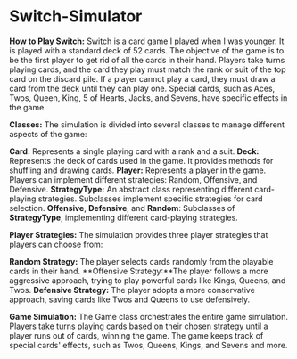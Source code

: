 # Switch-Simulator

**How to Play Switch:**
Switch is a card game I played when I was younger. It is played with a standard deck of 52 cards. The objective of the game is to be the first player to get rid of all the cards in their hand. Players take turns playing cards, and the card they play must match the rank or suit of the top card on the discard pile. If a player cannot play a card, they must draw a card from the deck until they can play one. Special cards, such as Aces, Twos, Queen, King, 5 of Hearts, Jacks, and Sevens, have specific effects in the game.

**Classes:**
The simulation is divided into several classes to manage different aspects of the game:

**Card:** Represents a single playing card with a rank and a suit.
**Deck:** Represents the deck of cards used in the game. It provides methods for shuffling and drawing cards.
**Player:** Represents a player in the game. Players can implement different strategies: Random, Offensive, and Defensive.
**StrategyType:** An abstract class representing different card-playing strategies. Subclasses implement specific strategies for card selection.
**Offensive**, **Defensive**, and **Random**: Subclasses of **StrategyType**, implementing different card-playing strategies.

**Player Strategies:**
The simulation provides three player strategies that players can choose from:

**Random Strategy:** The player selects cards randomly from the playable cards in their hand.
**Offensive Strategy:**The player follows a more aggressive approach, trying to play powerful cards like Kings, Queens, and Twos.
**Defensive Strategy:** The player adopts a more conservative approach, saving cards like Twos and Queens to use defensively.

**Game Simulation:**
The Game class orchestrates the entire game simulation. Players take turns playing cards based on their chosen strategy until a player runs out of cards, winning the game. The game keeps track of special cards' effects, such as Twos, Queens, Kings, and Sevens and more.
